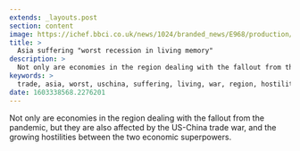 ```yaml
--- 
extends: _layouts.post 
section: content 
image: https://ichef.bbci.co.uk/news/1024/branded_news/E968/production/_115025795_wetmarket.jpg 
title: > 
  Asia suffering "worst recession in living memory" 
description: > 
  Not only are economies in the region dealing with the fallout from the pandemic, but they are also affected by the US-China trade war, and the growing hostilities between the two economic superpowers. 
keywords: > 
  trade, asia, worst, uschina, suffering, living, war, region, hostilities, economies, fallout, memory, superpowers, recession, pandemic, growing 
date: 1603338568.2276201 
--- 
```

<div><p>Not only are economies in the region dealing with the fallout from the pandemic, but they are also affected by the US-China trade war, and the growing hostilities between the two economic superpowers.</p></div>